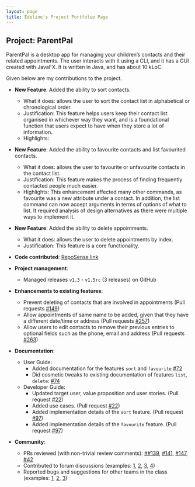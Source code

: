 ```yaml
---
layout: page
title: Edeline's Project Portfolio Page
---
```


## Project: ParentPal

ParentPal is a desktop app for managing your children’s contacts and their related appointments. 
The user interacts with it using a CLI, and it has a GUI created with JavaFX. It is written in Java, and has about 10 kLoC.

Given below are my contributions to the project.

* **New Feature**: Added the ability to sort contacts.
  * What it does: allows the user to sort the contact list in alphabetical or chronological order.
  * Justification: This feature helps users keep their contact list organised in whichever way they want, 
    and is a foundational function that users expect to have when they store a lot of information.
  * Highlights: 

* **New Feature**: Added the ability to favourite contacts and list favourited contacts.
  * What it does: allows the user to favourite or unfavourite contacts in the contact list.
  * Justification: This feature makes the process of finding frequently contacted people much easier.
  * Highlights: This enhancement affected many other commands, as favourite was a new attribute under a contact.
    In addition, the list command can now accept arguments in terms of options of what to list.
    It required analysis of design alternatives as there were multiple ways to implement it.

* **New Feature**: Added the ability to delete appointments.
  * What it does: allows the user to delete appointments by index.
  * Justification: This feature is a core functionality.

* **Code contributed**: [RepoSense link](https://nus-cs2103-ay2021s2.github.io/tp-dashboard/?search=edelinetenges&sort=groupTitle&sortWithin=title&timeframe=commit&mergegroup=&groupSelect=groupByAuthors&breakdown=true&checkedFileTypes=docs~functional-code~test-code~other&since=2021-02-19)

* **Project management**:
  * Managed releases `v1.3` - `v1.5rc` (3 releases) on GitHub

* **Enhancements to existing features**:
  * Prevent deleting of contacts that are involved in appointments (Pull requests [\#149](https://github.com/AY2021S2-CS2103T-W13-3/tp/pull/149))
  * Allow appointments of same name to be added, given that they have a different date/time or address (Pull requests [\#257](https://github.com/AY2021S2-CS2103T-W13-3/tp/pull/257))
  * Allow users to edit contacts to remove their previous entries to optional fields such as the phone, email and address (Pull requests [\#263](https://github.com/AY2021S2-CS2103T-W13-3/tp/pull/263))

* **Documentation**:
  * User Guide:
    * Added documentation for the features `sort` and `favourite` [\#72]()
    * Did cosmetic tweaks to existing documentation of features `list`, `delete`: [\#74]()
  * Developer Guide:
    * Updated target user, value proposition and user stories. (Pull request [\#22](https://github.com/AY2021S2-CS2103T-W13-3/tp/pull/22))
    * Added use cases. (Pull request [\#22](https://github.com/AY2021S2-CS2103T-W13-3/tp/pull/22))
    * Added implementation details of the `sort` feature. (Pull request [\#97](https://github.com/AY2021S2-CS2103T-W13-3/tp/pull/97))
    * Added implementation details of the `favourite` feature. (Pull request [\#97]())

* **Community**:
  * PRs reviewed (with non-trivial review comments): [\##139](https://github.com/AY2021S2-CS2103T-W13-3/tp/pull/139), [\#141](https://github.com/AY2021S2-CS2103T-W13-3/tp/pull/141), [\#147](https://github.com/AY2021S2-CS2103T-W13-3/tp/pull/147), [\#42]()
  * Contributed to forum discussions (examples: [1](), [2](), [3](), [4]())
  * Reported bugs and suggestions for other teams in the class (examples: [1](), [2](), [3]())
